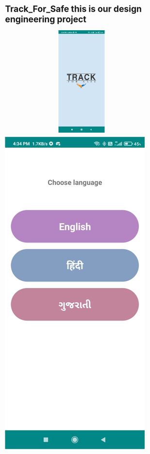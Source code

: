 # Track_For_Safe this is our design engineering project

<img src="screenshot/Screenshot_1.jpg" style="width: 30%; display: block; margin-left: auto; margin-right: auto;">
       
![Github image](screenshot/Screenshot_2.jpg)
